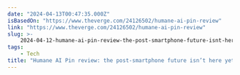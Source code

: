 ```yaml
---
date: "2024-04-13T00:47:35.000Z"
isBasedOn: "https://www.theverge.com/24126502/humane-ai-pin-review"
link: "https://www.theverge.com/24126502/humane-ai-pin-review"
slug: >-
    2024-04-12-humane-ai-pin-review-the-post-smartphone-future-isnt-here-yet-the-verge
tags:
    - Tech
title: "Humane AI Pin review: the post-smartphone future isn’t here yet - The Verge"
---
```

